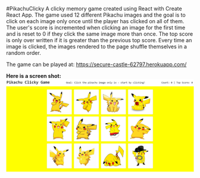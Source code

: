 #PikachuClicky
A clicky memory game created using React with Create React App. The game used 12 different Pikachu images and the goal is to click on each image only once until the player has clicked on all of them. The user's score is incremented when clicking an image for the first time and is reset to 0 if they click the same image more than once. The top score is only over written if it is greater than the previous top score. Every time an image is clicked, the images rendered to the page shuffle themselves in a random order.

The game can be played at: https://secure-castle-62797.herokuapp.com/

**Here is a screen shot:**
![PikachuGame](/public/images/Pikachu_index.png)
